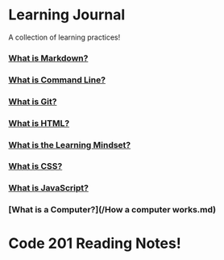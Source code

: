 # Learning Journal

A collection of learning practices! 

### [What is **Markdown?**](/markdown.md) 
### [What is **Command Line?**](/Command-line.md)
### [What is **Git?**](/Git.md)
### [What is **HTML?**](/Jon-Duckett.md)
### [What is the **Learning Mindset?**](/learning-mindset.md)
### [What is **CSS?**](/css.md)
### [What is **JavaScript?**](/java.md)
### [What is a **Computer?**](/How a computer works.md)

# Code 201 Reading Notes!
